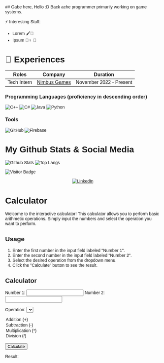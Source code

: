 <style>
@font-face {
  font-family: "cinecaption226";
  src: url("https://github.com/KwaGabriel/kwagabriel.github.io/blob/main/Assets/Fonts/cinecaption226.ttf") format("truetype");
  /* Add more src lines for other font file formats if necessary */
}

body {
  font-family: "cinecaption226", sans-serif;
}
</style>

<p class="cinecaption226">
## Gabe here, Hello :D
Back ache programmer primarily working on game systems.

⚡ Interesting Stuff: 
- Lorem 🖌🎨
- Ipsum 🏋️‍♀️ 💪

# 🏢 Experiences
| Roles | Company | Duration |
| --- | --- | --- |
| Tech Intern | [Nimbus Games](https://nimbusgames.dev/) | November 2022 - Present|

### Programming Languages (proficiency in descending order)
 ![C++](https://img.shields.io/badge/C%2B%2B-00599C?style=for-the-badge&logo=c%2B%2B&logoColor=white)
 ![C#](https://img.shields.io/badge/C%23-00599C?style=for-the-badge&logo=csharp&logoColor=white)
 ![Java](https://img.shields.io/badge/Java-ED8B00?style=for-the-badge&logo=java&logoColor=white)
 ![Python](https://img.shields.io/badge/Python-14354C?style=for-the-badge&logo=python&logoColor=white)

### Tools
![GitHub](https://img.shields.io/badge/github-%23121011.svg?style=for-the-badge&logo=github&logoColor=white)
![Firebase](https://img.shields.io/badge/firebase-%23039BE5.svg?style=for-the-badge&logo=firebase)

 
# My Github Stats & Social Media
![Github Stats](https://github-readme-stats.vercel.app/api?username=kwagabriel&theme=tokyonight&show_icons=true&hide_border=true&include_all_commits=true&count_private=true&hide=contribs)
![Top Langs](https://github-readme-stats.vercel.app/api/top-langs/?username=kwagabriel&layout=compact&theme=tokyonight&show_icons=true&hide=html,scss,css&hide_border=true&card_width=240)

![Visitor Badge](https://visitor-badge.laobi.icu/badge?page_id=kwagabriel)

<div>
  <p align = "center">
<a href="https://www.linkedin.com/in/gabrielkwa" target="_blank"><img src="https://img.shields.io/badge/LinkedIn-0077B5?style=for-the-badge&logo=linkedin&logoColor=white" alt="LinkedIn"></a>
  </p>
</div>

# Calculator

Welcome to the interactive calculator! This calculator allows you to perform basic arithmetic operations. Simply input the numbers and select the operation you want to perform.

## Usage

1. Enter the first number in the input field labeled "Number 1".
2. Enter the second number in the input field labeled "Number 2".
3. Select the desired operation from the dropdown menu.
4. Click the "Calculate" button to see the result.

## Calculator

Number 1: <input type="text" id="num1" />
Number 2: <input type="text" id="num2" />

Operation:
<select id="operation">
  <option value="addition">Addition (+)</option>
  <option value="subtraction">Subtraction (-)</option>
  <option value="multiplication">Multiplication (*)</option>
  <option value="division">Division (/)</option>
</select>

<button onclick="calculate()">Calculate</button>

Result: <span id="result"></span>

<script>
  function calculate() {
    const num1 = parseFloat(document.getElementById('num1').value);
    const num2 = parseFloat(document.getElementById('num2').value);
    const operation = document.getElementById('operation').value;
    let result;

    switch (operation) {
      case 'addition':
        result = num1 + num2;
        break;
      case 'subtraction':
        result = num1 - num2;
        break;
      case 'multiplication':
        result = num1 * num2;
        break;
      case 'division':
        result = num1 / num2;
        break;
      default:
        result = 'Invalid operation';
        break;
    }

    document.getElementById('result').textContent = result;
  }
</script>

</p>


<!-- Here are some ideas to get you started: -->

<!-- ## More About Me
- ⚡ Fun fact: I can do all sports and i love it.
- 😄 Personalities: I'm an I/ENTJ 
 -->
<!-- - 🔭 I’m currently working on ...
- 🌱 I’m currently learning ...
- 👯 I’m looking to collaborate on ...
- 🤔 I’m looking for help with ...
- 💬 Ask me about ...
- 📫 How to reach me: ...
- 😄 Pronouns: ...
- ⚡ Fun fact: ... -->
